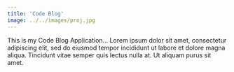 ```yaml
---
title: 'Code Blog'
image: ../../images/proj.jpg
---
```


This is my Code Blog Application... Lorem ipsum dolor sit amet, consectetur adipiscing elit, sed do eiusmod tempor incididunt ut labore et dolore magna aliqua. Tincidunt vitae semper quis lectus nulla at. Ut aliquam purus sit amet.
